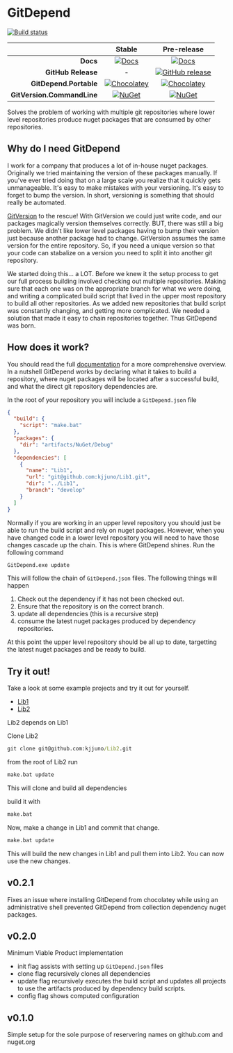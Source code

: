 # GitDepend

[![Build status][appveyor-badge]][appveyor]

|                            |                Stable               |                 Pre-release               |
| -------------------------: | :---------------------------------: | :---------------------------------------: |
|                  **Docs**  |     [![Docs][docs-badge]][docs]     |    [![Docs][docs-pre-badge]][docs-pre]    |
|        **GitHub Release**  |                 -                   | [![GitHub release][gh-rel-badge]][gh-rel] |
|    **GitDepend.Portable**  | [![Chocolatey][choco-badge]][choco] |   [![Chocolatey][choco-pre-badge]][choco] |
| **GitVersion.CommandLine** |     [![NuGet][gdc-badge]][gdc]      |       [![NuGet][gdc-pre-badge]][gdc]      |

Solves the problem of working with multiple git repositories where lower level repositories produce nuget packages that are consumed by other repositories.

## Why do I need GitDepend
I work for a company that produces a lot of in-house nuget packages. Originally we tried maintaining the version of these packages
manually. If you've ever tried doing that on a large scale you realize that it quickly gets unmanageable. It's easy to make mistakes
with your versioning. It's easy to forget to bump the version. In short, versioning is something that should really be automated.

[GitVersion](https://github.com/GitTools/GitVersion) to the rescue! With GitVersion we could just write code, and our packages
magically version themselves correctly. BUT, there was still a big problem. We didn't like lower level packages having to bump
their version just because another package had to change. GitVersion assumes the same version for the entire repository. So, if you
need a unique version so that your code can stabalize on a version you need to split it into another git repository.

We started doing this... a LOT. Before we knew it the setup process to get our full process building involved checking out multiple
repositories. Making sure that each one was on the appropriate branch for what we were doing, and writing a complicated build
script that lived in the upper most repository to build all other repositories. As we added new repositories that build script
was constantly changing, and getting more complicated. We needed a solution that made it easy to chain repositories together. Thus
GitDepend was born.

## How does it work?

You should read the full [documentation](http://gitdepend.readthedocs.io/en/latest/) for a more comprehensive overview. In a nutshell GitDepend works by declaring
what it takes to build a repository, where nuget packages will be located after a successful build, and what the direct
git repository dependencies are.

In the root of your repository you will include a `GitDepend.json` file

```json
{
  "build": {
    "script": "make.bat"
  },
  "packages": {
    "dir": "artifacts/NuGet/Debug"
  },
  "dependencies": [
    {
      "name": "Lib1",
      "url": "git@github.com:kjjuno/Lib1.git",
      "dir": "../Lib1",
      "branch": "develop"
    }
  ]
}
```

Normally if you are working in an upper level repository you should just be able to run the build script and rely on nuget packages.
However, when you have changed code in a lower level repository you will need to have those changes cascade up the chain. This
is where GitDepend shines. Run the following command

```bash
GitDepend.exe update
```

This will follow the chain of `GitDepend.json` files. The following things will happen

1. Check out the dependency if it has not been checked out.
2. Ensure that the repository is on the correct branch.
3. update all dependencies (this is a recursive step)
4. consume the latest nuget packages produced by dependency repositories.

At this point the upper level repository should be all up to date, targetting the latest nuget packages and be ready to build.

## Try it out!

Take a look at some example projects and try it out for yourself.

* [Lib1](https://github.com/kjjuno/Lib1)
* [Lib2](https://github.com/kjjuno/Lib2)

Lib2 depends on Lib1

Clone Lib2

```cmd
git clone git@github.com:kjjuno/Lib2.git
```

from the root of Lib2 run

```cmd
make.bat update
```

This will clone and build all dependencies

build it with
```cmd
make.bat
```

Now, make a change in Lib1 and commit that change.

```cmd
make.bat update
```

This will build the new changes in Lib1 and pull them into Lib2. You can now use the new changes.

## v0.2.1
Fixes an issue where installing GitDepend from chocolatey while using an administrative shell prevented GitDepend from
collection dependency nuget packages.

## v0.2.0
Minimum Viable Product implementation

* init flag assists with setting up `GitDepend.json` files
* clone flag recursively clones all dependencies
* update flag recursively executes the build script and updates all projects to use the artifacts produced by dependency build scripts.
* config flag shows computed configuration

## v0.1.0
Simple setup for the sole purpose of reservering names on github.com and nuget.org

[appveyor]:        https://ci.appveyor.com/project/kjjuno/gitdepend/branch/develop
[appveyor-badge]:  https://ci.appveyor.com/api/projects/status/github/kjjuno/GitDepend?branch=develop&svg=true
[docs]:            http://gitdepend.readthedocs.org/en/stable/
[docs-badge]:      https://readthedocs.org/projects/gitdepend/badge/?version=stable
[docs-pre]:        http://gitdepend.readthedocs.org/en/latest/
[docs-pre-badge]:  https://readthedocs.org/projects/gitdepend/badge/?version=latest
[gh-rel]:          https://github.com/kjjuno/GitDepend/releases/latest
[gh-rel-badge]:    https://img.shields.io/github/release/kjjuno/gitdepend.svg
[choco]:           https://chocolatey.org/packages/GitDepend.Portable
[choco-badge]:     https://img.shields.io/chocolatey/v/gitepend.portable.svg
[choco-pre-badge]: https://img.shields.io/chocolatey/vpre/gitdepend.portable.svg
[gdc]:             https://www.nuget.org/packages/GitDepend.CommandLine
[gdc-badge]:       https://img.shields.io/nuget/v/GitDepend.CommandLine.svg
[gdc-pre-badge]:   https://img.shields.io/nuget/vpre/GitDepend.CommandLine.svg
